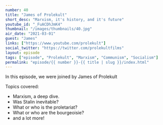 ```yaml
---
number: 40
title: "James of Prolekult"
short_desc: "Marxism, it's history, and it's future"
youtube_id: "_FuACDhJmK4"
thumbnail: "/images/thumbnails/40.jpg"
air_date: "2021-03-01"
guest: "James"
links: ["https://www.youtube.com/prolekult"]
social_twitter: "https://twitter.com/prolekultfilms"
layout: episode
tags: ["episode", "Prolekult", "Marxism", "Communism", "Socialism"]
permalink: "episode/{{ number }}-{{ title | slug }}/index.html"
---
```


In this episode, we were joined by James of Prolekult

Topics covered:

- Marxism, a deep dive.
- Was Stalin inevitable?
- What or who is the proletariat?
- What or who are the bourgeoisie?
- and a lot more!
